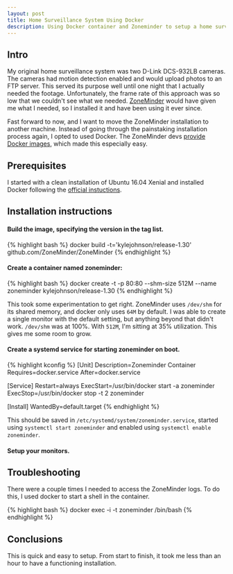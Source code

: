 ```yaml
---
layout: post
title: Home Surveillance System Using Docker
description: Using Docker container and Zoneminder to setup a home surveillance system
---
```


## Intro

My original home surveillance system was two D-Link DCS-932LB cameras.
The cameras had motion detection enabled and would upload photos to an FTP server.
This served its purpose well until one night that I actually needed the footage.
Unfortunately, the frame rate of this approach was so low that we couldn't see what we needed.
[ZoneMinder](https://zoneminder.com/) would have given me what I needed, so I installed it and have been using it ever since.

Fast forward to now, and I want to move the ZoneMinder installation to another machine.
Instead of going through the painstaking installation process again, I opted to used Docker.
The ZoneMinder devs [provide Docker images](https://github.com/ZoneMinder/ZoneMinder/wiki/Docker), which made this especially easy.

## Prerequisites

I started with a clean installation of Ubuntu 16.04 Xenial and installed Docker following the [official instuctions](https://store.docker.com/editions/community/docker-ce-server-ubuntu?tab=description).

## Installation instructions

#### Build the image, specifying the version in the tag list.

{% highlight bash %}
docker build -t='kylejohnson/release-1.30' github.com/ZoneMinder/ZoneMinder
{% endhighlight %}

#### Create a container named zoneminder:

{% highlight bash %}
docker create -t -p 80:80  --shm-size 512M --name zoneminder kylejohnson/release-1.30
{% endhighlight %}

This took some experimentation to get right.  ZoneMinder uses `/dev/shm` for its shared memory, and docker only uses `64M` by default.  I was able to create a single monitor with the default setting, but anything beyond that didn't work.  `/dev/shm` was at 100%.  With `512M`, I'm sitting at 35% utilization.  This gives me some room to grow.   

#### Create a systemd service for starting zoneminder on boot.

{% highlight kconfig %}
[Unit]
Description=Zoneminder Container
Requires=docker.service
After=docker.service

[Service]
Restart=always
ExecStart=/usr/bin/docker start -a zoneminder
ExecStop=/usr/bin/docker stop -t 2 zoneminder

[Install]
WantedBy=default.target
{% endhighlight %}


This should be saved in `/etc/systemd/system/zoneminder.service`, started using `systemctl start zoneminder` and enabled using `systemctl enable zoneminder`.

#### Setup your monitors.

## Troubleshooting

There were a couple times I needed to access the ZoneMinder logs.  To do this, I used docker to start a shell in the container.

{% highlight bash %}
docker exec -i -t zoneminder /bin/bash
{% endhighlight %}

## Conclusions

This is quick and easy to setup.  From start to finish, it took me less than an hour to have a functioning installation.  
